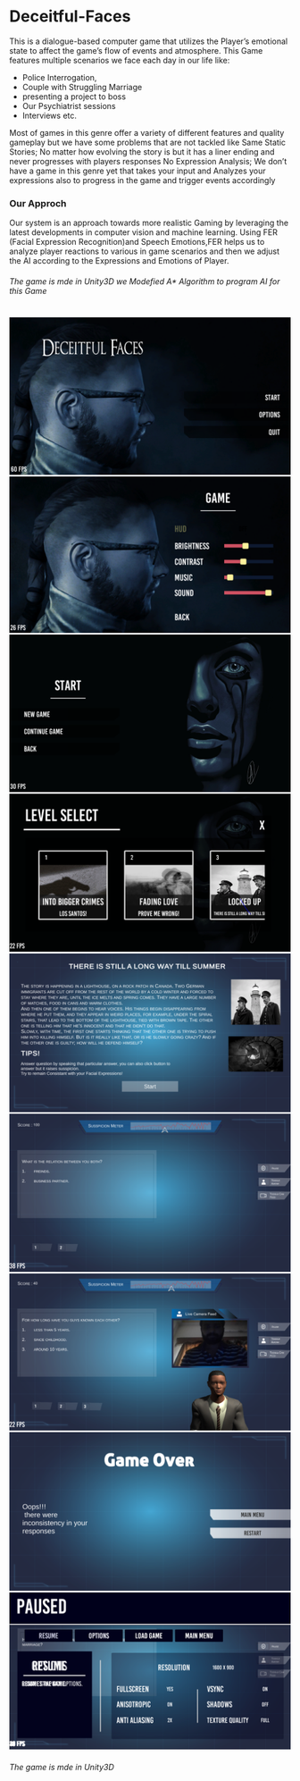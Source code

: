 # Deceitful-Faces
This is a dialogue-based computer game that utilizes the Player’s emotional state to affect the game’s flow of events and atmosphere.
This Game features multiple scenarios we face each day in our life like:
* Police Interrogation,
* Couple with Struggling Marriage 
* presenting a project to boss 
* Our Psychiatrist sessions
* Interviews 
etc.

Most of games in this genre offer a variety of different features and quality gameplay but we have some problems that are not tackled like Same Static Stories; 
No matter how evolving the story is but it has a liner ending and never progresses with players responses No Expression Analysis; 
We don’t have a game in this genre yet that takes your input and Analyzes your expressions also to progress in the game and trigger events accordingly

### Our Approch 
Our system is an approach towards more realistic Gaming by leveraging the latest developments in computer vision and machine learning. 
Using FER (Facial Expression Recognition)and Speech Emotions,FER helps us to  analyze player reactions to various in game scenarios and then we adjust the AI according to the
Expressions and Emotions of Player.

###### The game is mde in Unity3D we Modefied A* Algorithm to program AI for this Game
#

![Main Menu](/Capture1.PNG)
![Settings](/Capture2.PNG)
![Start Game](/Capture3.PNG)
![Select Level](/Capture4.PNG)
![Instructions](/Capture8.PNG)
![Game Interface](/Capture9.PNG)
![Game Interface](/Capture10.PNG)
![Game Over](/Capture12.PNG)
![Pause](/Capture7.PNG)





###### The game is mde in Unity3D
